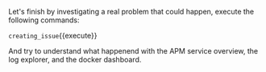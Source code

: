 Let's finish by investigating a real problem that could happen, execute the following commands:

`creating_issue`{{execute}}

And try to understand what happenend with the APM service overview, the log explorer, and the docker dashboard.
